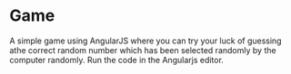 # Game
A simple  game using AngularJS where you can try your luck of guessing athe correct random number which has been selected randomly by the computer randomly.
Run the code in the Angularjs editor.
